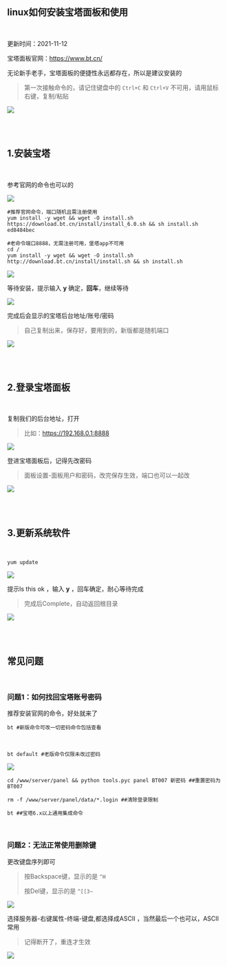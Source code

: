 
## linux如何安装宝塔面板和使用

</br>



更新时间：2021-11-12


宝塔面板官网：https://www.bt.cn/

无论新手老手，宝塔面板的便捷性永远都存在，所以是建议安装的

> 第一次接触命令的，请记住键盘中的 `Ctrl+C` 和 `Ctrl+V` 不可用，请用鼠标右键，复制/粘贴

![](https://ghproxy.com/https://raw.githubusercontent.com/Yiov/notes/main/BT/BT-01.png)



</br>
</br>



## 1.安装宝塔

</br>

参考官网的命令也可以的

![](https://ghproxy.com/https://raw.githubusercontent.com/Yiov/notes/main/BT/BT-02.png)

```
#推荐官网命令，端口随机且需注册使用
yum install -y wget && wget -O install.sh https://download.bt.cn/install/install_6.0.sh && sh install.sh ed8484bec
```

```
#老命令端口8888，无需注册可用，堡塔app不可用
cd /
yum install -y wget && wget -O install.sh http://download.bt.cn/install/install.sh && sh install.sh
```

![](https://ghproxy.com/https://raw.githubusercontent.com/Yiov/notes/main/BT/BT-03.png)



等待安装，提示输入 **y** 确定，**回车**，继续等待

![](https://ghproxy.com/https://raw.githubusercontent.com/Yiov/notes/main/BT/BT-04.png)




完成后会显示的宝塔后台地址/账号/密码

> 自己复制出来，保存好，要用到的，新版都是随机端口

![](https://ghproxy.com/https://raw.githubusercontent.com/Yiov/notes/main/BT/BT-05.png)


</br>
</br>


## 2.登录宝塔面板

</br>

复制我们的后台地址，打开

> 比如：https://192.168.0.1:8888

![](https://ghproxy.com/https://raw.githubusercontent.com/Yiov/notes/main/BT/BT-06.png)


登进宝塔面板后，记得先改密码

> 面板设置-面板用户和密码，改完保存生效，端口也可以一起改

![](https://ghproxy.com/https://raw.githubusercontent.com/Yiov/notes/main/BT/BT-07.png)



</br>
</br>


## 3.更新系统软件

</br>



```
yum update
```

![](https://ghproxy.com/https://raw.githubusercontent.com/Yiov/notes/main/BT/BT-08.png)



提示Is this ok ，输入 **y** ，回车确定，耐心等待完成

> 完成后Complete，自动返回根目录

![](https://ghproxy.com/https://raw.githubusercontent.com/Yiov/notes/main/BT/BT-09.png)



</br>
</br>





## 常见问题

</br>

### 问题1：如何找回宝塔账号密码

推荐安装官网的命令，好处就来了

```
bt #新版命令可改一切密码命令包括查看
```

</br>


```
bt default #老版命令仅限未改过密码
```

![](https://ghproxy.com/https://raw.githubusercontent.com/Yiov/notes/main/BT/BT-10.png)


```
cd /www/server/panel && python tools.pyc panel BT007 新密码 ##重置密码为BT007

rm -f /www/server/panel/data/*.login ##清除登录限制

bt ##宝塔6.x以上通用集成命令
```


</br>


### 问题2：无法正常使用删除键


更改键盘序列即可

> 按Backspace键，显示的是 `^H`
>
> 按Del键，显示的是 `^[[3~`

![](https://ghproxy.com/https://raw.githubusercontent.com/Yiov/notes/main/BT/BT-11.png)

选择服务器-右键属性-终端-键盘,都选择成ASCII ，当然最后一个也可以，ASCII 常用

> 记得断开了，重连才生效

![](https://ghproxy.com/https://raw.githubusercontent.com/Yiov/notes/main/BT/BT-12.png)







